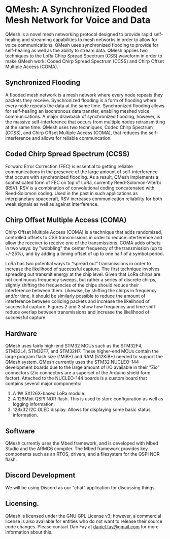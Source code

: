 # QMesh: A Synchronized Flooded Mesh Network for Voice and Data

QMesh is a novel mesh networking protocol designed to provide rapid self-healing and streaming capabilities to mesh networks in order to allow for voice communications. QMesh uses synchronized flooding to provide for self-healing as well as the ability to stream data. QMesh applies two techniques to the LoRa Chirp Spread Spectrum (CSS) waveform in order to make QMesh work: Coded Chirp Spread Spectrum (CCSS) and Chirp Offset Multiple Access (COMA).

## Synchronized Flooding
A flooded mesh network is a mesh network where every node repeats they packets they receive. Synchronized flooding is a form of flooding where every node repeats the data at the same time. Synchronized flooding allows for self-healing an isochronous data transfer, enabling meshed voice communications. A major drawback of synchronized flooding, however, is the massive self-interference that occurs from multiple nodes retransmitting at the same time. QMesh uses two techniques, Coded Chirp Spectrum (CCSS), and Chirp Offset Multiple Access (COMA), that reduces the self-interference and allows for reliable communcation.

## Coded Chirp Spread Spectrum (CCSS)
Forward Error Correction (FEC) is essential to getting reliable communications in the presence of the large amount of self-interference that occurs with synchronized flooding. As a result, QMesh implements a sophisticated form of FEC on top of LoRa, currently Reed-Solomon-Viterbi (RSV). RSV is a combination of convolutional coding concatenated with Reed-Solomon coding. Used in the past in such applications as interplanetary spacecraft, RSV increases communication reliability for both weak signals as well as against interference. 

## Chirp Offset Multiple Access (COMA)
Chirp Offset Multiple Access (COMA) is a technique that adds randomized, controlled offsets to CSS transmissions in order to reduce interference and allow the receiver to receive one of the transmissions. COMA adds offsets in two ways: by "wobbling" the center frequency of the transmission (up to +/-25%), and by adding a timing offset of up to one half of a symbol period.

LoRa has two potential ways to “spread out” transmissions in order to increase the likelihood of successful capture. The first technique involves spreading out transmit energy at the chip level. Given that LoRa chirps are not continuous frequency sweeps, but rather a series of discrete chirps, slightly shifting the frequencies of the chips should reduce their interference between them. Likewise, by shifting the chirps in frequency and/or time, it should be similarly possible to reduce the amount of interference between colliding packets and increase the likelihood of successful capture. Figures 2 and 3 show how frequency and time shift reduce overlap between transmissions and increase the likelihood of successful capture.

## Hardware
QMesh uses fairly high-end STM32 MCUs such as the STM32F4, STM32L4, STM32F7, and STM32H7. These higher-end MCUs contain the large program flash size (1MiB+) and RAM (512KiB+) needed to support the QMesh system. QMesh currently uses the STM32 NUCLEO-144 development boards due to the large amount of I/O available in their "Zio" connectors (Zio connectors are a superset of the Arduino shield form factor). Attached to the NUCLEO-144 boards is a custom board that contains several major components:
1. A 1W SX126X-based LoRa module. 
2. A 128Mbit QSPI NOR flash. This is used to store configuration as well as logging information.
3. 128x32 I2C OLED display. Allows for displaying some basic status information.

## Software
QMesh currently uses the Mbed framework, and is developed with Mbed Studio and the ARMC6 compiler.  The Mbed framework provides key components such as an RTOS, drivers, and a filesystem for the QSPI NOR flash.

## Discord Development
We will be using Discord as our "chat" application for discussing things.

## Licensing.
QMesh is licensed under the GNU GPL License v3; however, a commercial license is also available for entities who do not want to release their source code changes. Please contact Dan Fay at daniel.fay@gmail.com for more information about this.
